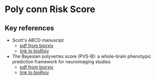 # Poly conn Risk Score

## Key references

- Scott's ABCD manuscipt
    - [pdf from biorxiv](./References/813915v3.full.pdf)
    - [link to bioRxiv](https://www.biorxiv.org/content/10.1101/813915v3)
- The Bayesian polyvertex score (PVS-B): a whole-brain phenotypic prediction framework for neuroimaging studies
    - [pdf from biorxiv](./References/2020.08.21.257758v1.full.pdf)
    - [link to bioRxiv](https://www.biorxiv.org/content/10.1101/2020.08.21.257758v1)
